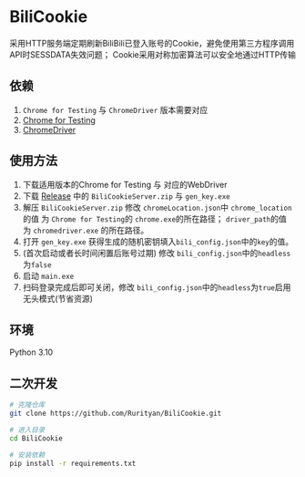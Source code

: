 # BiliCookie
采用HTTP服务端定期刷新BiliBili已登入账号的Cookie，避免使用第三方程序调用API时SESSDATA失效问题；
Cookie采用对称加密算法可以安全地通过HTTP传输

## 依赖
1. `Chrome for Testing` 与 `ChromeDriver` 版本需要对应
2. [Chrome for Testing](https://googlechromelabs.github.io/chrome-for-testing/#stable)
3. [ChromeDriver](https://googlechromelabs.github.io/chrome-for-testing/#stable)

## 使用方法
1. 下载适用版本的Chrome for Testing 与 对应的WebDriver
2. 下载 [Release](https://github.com/Rurityan/BiliCookie/releases) 中的 `BiliCookieServer.zip` 与 `gen_key.exe
`
3. 解压 `BiliCookieServer.zip` 修改 `chromeLocation.json`中
    `chrome_location`的值 为 `Chrome for Testing`的 `chrome.exe`的所在路径；
    `driver_path`的值 为 `chromedriver.exe` 的所在路径。
4. 打开 `gen_key.exe` 获得生成的随机密钥填入`bili_config.json`中的`key`的值。
5. (首次启动或者长时间闲置后账号过期) 修改 `bili_config.json`中的`headless`为`false`
6. 启动 `main.exe`
7. 扫码登录完成后即可关闭，修改 `bili_config.json`中的`headless`为`true`启用无头模式(节省资源)

## 环境

Python 3.10

## 二次开发
```bash
# 克隆仓库
git clone https://github.com/Rurityan/BiliCookie.git

# 进入目录
cd BiliCookie

# 安装依赖
pip install -r requirements.txt